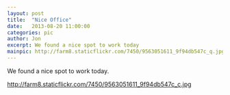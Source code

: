 ```yaml
---
layout: post
title:  "Nice Office"
date:   2013-08-20 11:00:00
categories: pic
author: Jon
excerpt: We found a nice spot to work today
mainpic: http://farm8.staticflickr.com/7450/9563051611_9f94db547c_q.jpg
---
```


We found a nice spot to work today.


http://farm8.staticflickr.com/7450/9563051611_9f94db547c_c.jpg